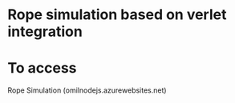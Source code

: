 # Rope simulation based on verlet integration

# To access
Rope Simulation (omilnodejs.azurewebsites.net)
